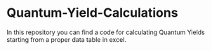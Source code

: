 # Quantum-Yield-Calculations
In this repository you can find a code for calculating Quantum Yields starting from a proper data table in excel.
